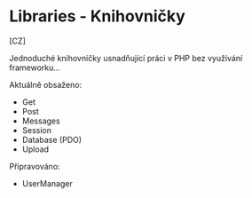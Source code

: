 # Libraries - Knihovničky

[CZ]

Jednoduché knihovničky usnadňující práci v PHP bez využívání frameworku...

Aktuálně obsaženo:
- Get
- Post
- Messages
- Session
- Database (PDO)
- Upload

Připravováno:
- UserManager
